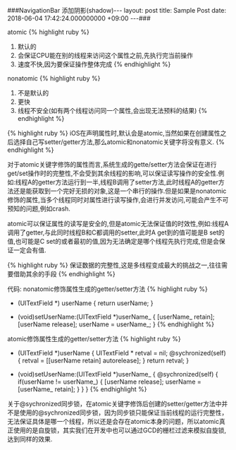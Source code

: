 ###NavigationBar 添加阴影(shadow)---
layout: post
title: Sample Post
date: 2018-06-04 17:42:24.000000000 +09:00
---###

atomic
{% highlight ruby %}
 1. 默认的
 2. 会保证CPU能在别的线程来访问这个属性之前,先执行完当前操作
 3. 速度不快,因为要保证操作整体完成
{% endhighlight %}

nonatomic
{% highlight ruby %}
 1. 不是默认的
 2. 更快
 3. 线程不安全(如有两个线程访问同一个属性,会出现无法预料的结果)
{% endhighlight %}

{% highlight ruby %}
iOS在声明属性时,默认会是atomic,当然如果在创建属性之后选择自己写setter/getter方法,那么atomic和nonatomic关键字将没有意义.
{% endhighlight %}

对于atomic关键字修饰的属性而言,系统生成的gette/setter方法会保证在进行get/set操作时的完整性,不会受到其余线程的影响,可以保证读写操作的安全性.例如:线程A的getter方法运行到一半,线程B调用了setter方法,此时线程A的getter方法还是能获取到一个完好无损的对象,这是一个串行的操作.但是如果是nonatomic修饰的属性,当多个线程同时对属性进行读写操作,会进行并发访问,可能会产生不可预知的问题,例如crash.

atomic可以保证属性的读写是安全的,但是atomic无法保证值的时效性,例如:线程A调用了getter,与此同时线程B和C都调用的setter,此时A get到的值可能是B  set的值,也可能是C set的或者最初的值,因为无法确定是哪个线程先执行完成,但是会保证一定会有值.


{% highlight ruby %}
保证数据的完整性,这是多线程变成最大的挑战之一,往往需要借助其余的手段
{% endhighlight %}

代码:
nonatomic修饰属性生成的getter/setter方法
{% highlight ruby %}
- (UITextField *) userName {
	return userName;
}

- (void)setUserName:(UITextField *)userName_ {
	[userName_ retain];
	[userName release];
	userName = userName_;
}
{% endhighlight %}

atomic修饰属性生成的getter/setter方法
{% highlight ruby %}
- (UITextField *)userName {
	UITextField * retval = nil;
	@sychronized(self) {
		retval = [[userName retain] autorelease];
	}
	return retval;
}

- (void)setUserName:(UITextField *)userName_ {
	@sychronized(self) {
		if(userName != userName_) {
			[userName release];
			userName = [userName_ retain];
		}
	}
}
{% endhighlight %}

关于@sychronized同步锁，在atomic关键字修饰后创建的setter/getter方法中并不是使用的@sychronized同步锁，因为同步锁只能保证当前线程的运行完整性，无法保证具体是哪一个线程，所以还是会存在atomic本身的问题，所以atomic真正使用的是自旋锁，其实我们在开发中也可以通过GCD的栅栏过滤来模拟自旋锁,达到同样的效果.
